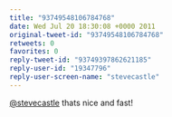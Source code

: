 ```yaml
---
title: "93749548106784768"
date: Wed Jul 20 18:30:08 +0000 2011
original-tweet-id: "93749548106784768"
retweets: 0
favorites: 0
reply-tweet-id: "93749397862621185"
reply-user-id: "19347796"
reply-user-screen-name: "stevecastle"
---
```

<a href="https://twitter.com/stevecastle">@stevecastle</a> thats nice and fast!
